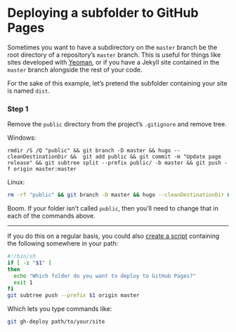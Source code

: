 # Deploying a subfolder to GitHub Pages

Sometimes you want to have a subdirectory on the `master` branch be the root directory of a repository’s `master` branch. This is useful for things like sites developed with [Yeoman](http://yeoman.io), or if you have a Jekyll site contained in the `master` branch alongside the rest of your code.

For the sake of this example, let’s pretend the subfolder containing your site is named `dist`.

### Step 1

Remove the `public` directory from the project’s `.gitignore` and remove tree.

Windows:

```dos
rmdir /S /Q "public" && git branch -D master && hugo --cleanDestinationDir &&  git add public && git commit -m "Update page release" && git subtree split --prefix public/ -b master && git push -f origin master:master
```

Linux:

```sh
rm -rf "public" && git branch -D master && hugo --cleanDestinationDir &&  git add public && git commit -m "Update page release" && git subtree split --prefix public/ -b master && git push -f origin master:master
```

Boom. If your folder isn’t called `public`, then you’ll need to change that in each of the commands above.

---

If you do this on a regular basis, you could also [create a script](https://github.com/cobyism/dotfiles/blob/master/bin/git-gh-deploy) containing the following somewhere in your path:

```sh
#!/bin/sh
if [ -z "$1" ]
then
  echo "Which folder do you want to deploy to GitHub Pages?"
  exit 1
fi
git subtree push --prefix $1 origin master
```

Which lets you type commands like:

```sh
git gh-deploy path/to/your/site
```
